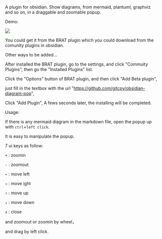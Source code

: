 A plugin for obsidian. Show diagrams, from mermaid, plantuml, graphviz and so on, in a draggable and zoomable popup. 

Demo:

![](https://github.com/gitcpy/obsidian-diagram-pop/blob/main/gifs/Demo.gif)

You could get it from the BRAT plugin which you could download from the comunity plugins in obsidian. 

Other ways to be added...

After installed the BRAT plugin, go to the settings, and click "Commuity Plugins", then go the "Installed Plugins" list. 

Click the "Options" button of BRAT plugin, and then click "Add Beta plugin", 

just fill in the textbox with the url "https://github.com/gitcpy/obsidian-diagram-pop",

Click "Add Plugin", A fews seconds later, the installing will be completed.

Usage:

  If there is any mermaid diagram in the markdown file, open the popup up with `ctrl`+`left click`.

  It is easy to manipulate the popup. 

  7 ui keys as follow:
  
  <code>+</code> : zoomin
    
  <code>-</code> : zoomout
    
  <code>←</code>  : move left

  <code>→</code>  : move ight
  
  <code>↑</code>  : move up

  <code>↓</code>  : move down

  <code>x</code>  : close
  
  and zoomout or zoomin by wheel， 
  
  and drag by left click.


